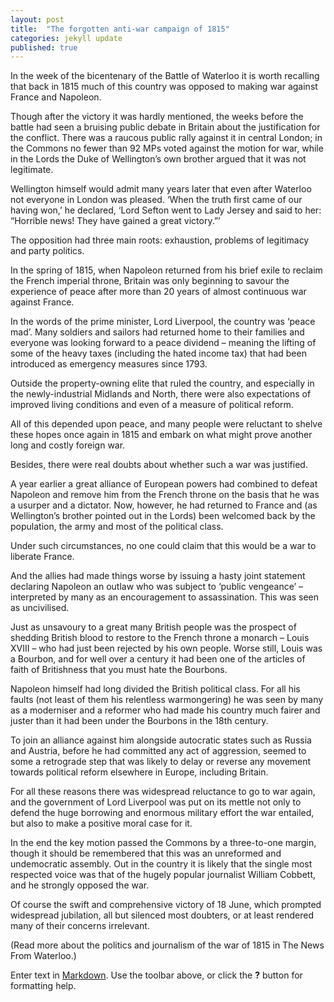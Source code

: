 ```yaml
---
layout: post
title:  "The forgotten anti-war campaign of 1815"
categories: jekyll update
published: true
---
```



In the week of the bicentenary of the Battle of Waterloo it is worth recalling that back in 1815 much of this country was opposed to making war against France and Napoleon. 

Though after the victory it was hardly mentioned, the weeks before the battle had seen a bruising public debate in Britain about the justification for the conflict. There was a raucous public rally against it in central London; in the Commons no fewer than 92 MPs voted against the motion for war, while in the Lords the Duke of Wellington’s own brother argued that it was not legitimate. 

Wellington himself would admit many years later that even after Waterloo not everyone in London was pleased. ‘When the truth first came of our having won,’ he declared, ‘Lord Sefton went to Lady Jersey and said to her: “Horrible news! They have gained a great victory.”’

The opposition had three main roots: exhaustion, problems of legitimacy and party politics. 

In the spring of 1815, when Napoleon returned from his brief exile to reclaim the French imperial throne, Britain was only beginning to savour the experience of peace after more than 20 years of almost continuous war against France. 

In the words of the prime minister, Lord Liverpool, the country was ‘peace mad’. Many soldiers and sailors had returned home to their families and everyone was looking forward to a peace dividend – meaning the lifting of some of the heavy taxes (including the hated income tax) that had been introduced as emergency measures since 1793. 

Outside the property-owning elite that ruled the country, and especially in the newly-industrial Midlands and North, there were also expectations of improved living conditions and even of a measure of political reform.

All of this depended upon peace, and many people were reluctant to shelve these hopes once again in 1815 and embark on what might prove another long and costly foreign war.

Besides, there were real doubts about whether such a war was justified.

A year earlier a great alliance of European powers had combined to defeat Napoleon and remove him from the French throne on the basis that he was a usurper and a dictator. Now, however, he had returned to France and (as Wellington’s brother pointed out in the Lords) been welcomed back by the population, the army and most of the political class.  

Under such circumstances, no one could claim that this would be a war to liberate France. 

And the allies had made things worse by issuing a hasty joint statement declaring Napoleon an outlaw who was subject to ‘public vengeance’ – interpreted by many as an encouragement to assassination. This was seen as uncivilised.  

Just as unsavoury to a great many British people was the prospect of shedding British blood to restore to the French throne a monarch – Louis XVIII – who had just been rejected by his own people. Worse still, Louis was a Bourbon, and for well over a century it had been one of the articles of faith of Britishness that you must hate the Bourbons.  

Napoleon himself had long divided the British political class. For all his faults (not least of them his relentless warmongering) he was seen by many as a moderniser and a reformer who had made his country much fairer and juster than it had been under the Bourbons in the 18th century. 

To join an alliance against him alongside autocratic states such as Russia and Austria, before he had committed any act of aggression, seemed to some a retrograde step that was likely to delay or reverse any movement towards political reform elsewhere in Europe, including Britain.

For all these reasons there was widespread reluctance to go to war again, and the government of Lord Liverpool was put on its mettle not only to defend the huge borrowing and enormous military effort the war entailed, but also to make a positive moral case for it. 

In the end the key motion passed the Commons by a three-to-one margin, though it should be remembered that this was an unreformed and undemocratic assembly. Out in the country it is likely that the single most respected voice was that of the hugely popular journalist William Cobbett, and he strongly opposed the war.

Of course the swift and comprehensive victory of 18 June, which prompted widespread jubilation, all but silenced most doubters, or at least rendered many of their concerns irrelevant.

(Read more about the politics and journalism of the war of 1815 in The News From Waterloo.)

Enter text in [Markdown](http://daringfireball.net/projects/markdown/). Use the toolbar above, or click the **?** button for formatting help.
